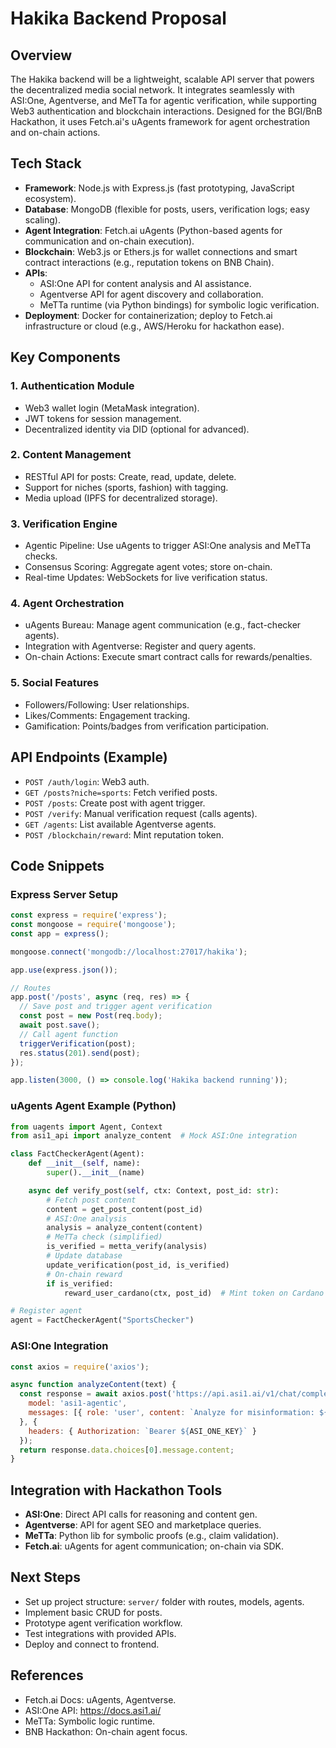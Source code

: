 # Hakika Backend Proposal

## Overview
The Hakika backend will be a lightweight, scalable API server that powers the decentralized media social network. It integrates seamlessly with ASI:One, Agentverse, and MeTTa for agentic verification, while supporting Web3 authentication and blockchain interactions. Designed for the BGI/BnB Hackathon, it uses Fetch.ai's uAgents framework for agent orchestration and on-chain actions.

## Tech Stack
- **Framework**: Node.js with Express.js (fast prototyping, JavaScript ecosystem).
- **Database**: MongoDB (flexible for posts, users, verification logs; easy scaling).
- **Agent Integration**: Fetch.ai uAgents (Python-based agents for communication and on-chain execution).
- **Blockchain**: Web3.js or Ethers.js for wallet connections and smart contract interactions (e.g., reputation tokens on BNB Chain).
- **APIs**:
  - ASI:One API for content analysis and AI assistance.
  - Agentverse API for agent discovery and collaboration.
  - MeTTa runtime (via Python bindings) for symbolic logic verification.
- **Deployment**: Docker for containerization; deploy to Fetch.ai infrastructure or cloud (e.g., AWS/Heroku for hackathon ease).

## Key Components

### 1. Authentication Module
- Web3 wallet login (MetaMask integration).
- JWT tokens for session management.
- Decentralized identity via DID (optional for advanced).

### 2. Content Management
- RESTful API for posts: Create, read, update, delete.
- Support for niches (sports, fashion) with tagging.
- Media upload (IPFS for decentralized storage).

### 3. Verification Engine
- Agentic Pipeline: Use uAgents to trigger ASI:One analysis and MeTTa checks.
- Consensus Scoring: Aggregate agent votes; store on-chain.
- Real-time Updates: WebSockets for live verification status.

### 4. Agent Orchestration
- uAgents Bureau: Manage agent communication (e.g., fact-checker agents).
- Integration with Agentverse: Register and query agents.
- On-chain Actions: Execute smart contract calls for rewards/penalties.

### 5. Social Features
- Followers/Following: User relationships.
- Likes/Comments: Engagement tracking.
- Gamification: Points/badges from verification participation.

## API Endpoints (Example)
- `POST /auth/login`: Web3 auth.
- `GET /posts?niche=sports`: Fetch verified posts.
- `POST /posts`: Create post with agent trigger.
- `POST /verify`: Manual verification request (calls agents).
- `GET /agents`: List available Agentverse agents.
- `POST /blockchain/reward`: Mint reputation token.

## Code Snippets

### Express Server Setup
```javascript
const express = require('express');
const mongoose = require('mongoose');
const app = express();

mongoose.connect('mongodb://localhost:27017/hakika');

app.use(express.json());

// Routes
app.post('/posts', async (req, res) => {
  // Save post and trigger agent verification
  const post = new Post(req.body);
  await post.save();
  // Call agent function
  triggerVerification(post);
  res.status(201).send(post);
});

app.listen(3000, () => console.log('Hakika backend running'));
```

### uAgents Agent Example (Python)
```python
from uagents import Agent, Context
from asi1_api import analyze_content  # Mock ASI:One integration

class FactCheckerAgent(Agent):
    def __init__(self, name):
        super().__init__(name)

    async def verify_post(self, ctx: Context, post_id: str):
        # Fetch post content
        content = get_post_content(post_id)
        # ASI:One analysis
        analysis = analyze_content(content)
        # MeTTa check (simplified)
        is_verified = metta_verify(analysis)
        # Update database
        update_verification(post_id, is_verified)
        # On-chain reward
        if is_verified:
            reward_user_cardano(ctx, post_id)  # Mint token on Cardano

# Register agent
agent = FactCheckerAgent("SportsChecker")
```

### ASI:One Integration
```javascript
const axios = require('axios');

async function analyzeContent(text) {
  const response = await axios.post('https://api.asi1.ai/v1/chat/completions', {
    model: 'asi1-agentic',
    messages: [{ role: 'user', content: `Analyze for misinformation: ${text}` }]
  }, {
    headers: { Authorization: `Bearer ${ASI_ONE_KEY}` }
  });
  return response.data.choices[0].message.content;
}
```

## Integration with Hackathon Tools
- **ASI:One**: Direct API calls for reasoning and content gen.
- **Agentverse**: API for agent SEO and marketplace queries.
- **MeTTa**: Python lib for symbolic proofs (e.g., claim validation).
- **Fetch.ai**: uAgents for agent communication; on-chain via SDK.

## Next Steps
- Set up project structure: `server/` folder with routes, models, agents.
- Implement basic CRUD for posts.
- Prototype agent verification workflow.
- Test integrations with provided APIs.
- Deploy and connect to frontend.

## References
- Fetch.ai Docs: uAgents, Agentverse.
- ASI:One API: https://docs.asi1.ai/
- MeTTa: Symbolic logic runtime.
- BNB Hackathon: On-chain agent focus.
